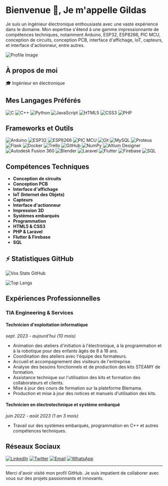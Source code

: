 # Bienvenue 👋, Je m'appelle Gildas

Je suis un ingénieur électronique enthousiaste avec une vaste expérience dans le domaine. Mon expertise s'étend à une gamme impressionnante de compétences techniques, notamment Arduino, ESP32, ESP8266, PIC MCU, conception de circuits, conception PCB, interface d'affichage, IoT, capteurs, et interface d'actionneur, entre autres.

![Profile Image](https://via.placeholder.com/150) <!-- Remplacez par votre propre image de profil -->

## À propos de moi
🎓 Ingénieur en électronique

## Mes Langages Préférés
![C](https://img.shields.io/badge/C-00599C?style=for-the-badge&logo=c&logoColor=white)
![C++](https://img.shields.io/badge/C%2B%2B-00599C?style=for-the-badge&logo=c%2B%2B&logoColor=white)
![Python](https://img.shields.io/badge/Python-3776AB?style=for-the-badge&logo=python&logoColor=white)
![JavaScript](https://img.shields.io/badge/JavaScript-F7DF1E?style=for-the-badge&logo=javascript&logoColor=black)
![HTML5](https://img.shields.io/badge/HTML5-E34F26?style=for-the-badge&logo=html5&logoColor=white)
![CSS3](https://img.shields.io/badge/CSS3-1572B6?style=for-the-badge&logo=css3&logoColor=white)
![PHP](https://img.shields.io/badge/PHP-777BB4?style=for-the-badge&logo=php&logoColor=white)


## Frameworks et Outils
![Arduino](https://img.shields.io/badge/Arduino-00979D?style=for-the-badge&logo=arduino&logoColor=white)
![ESP32](https://img.shields.io/badge/ESP32-000000?style=for-the-badge&logo=espressif&logoColor=white)
![ESP8266](https://img.shields.io/badge/ESP8266-000000?style=for-the-badge&logo=espressif&logoColor=white)
![PIC MCU](https://img.shields.io/badge/PIC%20MCU-8A1A1A?style=for-the-badge)
![Git](https://img.shields.io/badge/Git-F05032?style=for-the-badge&logo=git&logoColor=white)
![MySQL](https://img.shields.io/badge/MySQL-4479A1?style=for-the-badge&logo=mysql&logoColor=white)
![Proteus](https://img.shields.io/badge/Proteus-00599C?style=for-the-badge)
![Flask](https://img.shields.io/badge/Flask-000000?style=for-the-badge&logo=flask&logoColor=white)
![Docker](https://img.shields.io/badge/Docker-2496ED?style=for-the-badge&logo=docker&logoColor=white)
![Trello](https://img.shields.io/badge/Trello-0052CC?style=for-the-badge&logo=trello&logoColor=white)
![GitHub](https://img.shields.io/badge/GitHub-181717?style=for-the-badge&logo=github&logoColor=white)
![NumPy](https://img.shields.io/badge/NumPy-013243?style=for-the-badge&logo=numpy&logoColor=white)
![Altium Designer](https://img.shields.io/badge/Altium%20Designer-0170BA?style=for-the-badge&logo=altium%20designer&logoColor=white)
![Autodesk Fusion 360](https://img.shields.io/badge/Autodesk%20Fusion%20360-0696D7?style=for-the-badge&logo=autodesk&logoColor=white)
![Blender](https://img.shields.io/badge/Blender-F5792A?style=for-the-badge&logo=blender&logoColor=white)
![Laravel](https://img.shields.io/badge/Laravel-FF2D20?style=for-the-badge&logo=laravel&logoColor=white)
![Flutter](https://img.shields.io/badge/Flutter-02569B?style=for-the-badge&logo=flutter&logoColor=white)
![Firebase](https://img.shields.io/badge/Firebase-FFCA28?style=for-the-badge&logo=firebase&logoColor=black)
![SQL](https://img.shields.io/badge/SQL-4479A1?style=for-the-badge&logo=sql&logoColor=white)

## Compétences Techniques
- **Conception de circuits**
- **Conception PCB**
- **Interface d'affichage**
- **IoT (Internet des Objets)**
- **Capteurs**
- **Interface d'actionneur**
- **Impression 3D**
- **Systèmes embarqués**
- **Programmation**
- **HTML5 & CSS3**
- **PHP & Laravel**
- **Flutter & Firebase**
- **SQL**
  
## ⚡ Statistiques GitHub
![Vos Stats GitHub](https://github-readme-stats.vercel.app/api?username=gildas167&show_icons=true&theme=radical)

![Top Langs](https://github-readme-stats.vercel.app/api/top-langs/?username=gildas167&layout=compact&theme=radical)

## Expériences Professionnelles

### TIA Engineering & Services
#### Technicien d'exploitation informatique
*sept. 2023 - aujourd’hui (10 mois)*

- Animation des ateliers d'initiation à l'électronique, à la programmation et à la robotique pour des enfants âgés de 8 à 18 ans.
- Coordination des ateliers avec l'équipe des formateurs.
- Accueil et accompagnement des visiteurs de l'entreprise.
- Analyse des besoins fonctionnels et de production des kits STEAMY de formation.
- Assistance technique sur l'utilisation des kits et formation des collaborateurs et clients.
- Mise à jour des cours de formation sur la plateforme Blemama.
- Production et mise à jour des notices et manuels d'utilisation des kits.

#### Technicien en électrotechnique et système embarqué
*juin 2022 - août 2023 (1 an 3 mois)*

- Travail sur des systèmes embarqués, programmation en C++ et autres compétences techniques.

## Réseaux Sociaux
[![LinkedIn](https://img.shields.io/badge/LinkedIn-0077B5?style=for-the-badge&logo=linkedin&logoColor=white)]([https://www.linkedin.com](https://www.linkedin.com/in/gildas-chabi-chadrac-0071b9197/))
[![Twitter](https://img.shields.io/badge/Twitter-1DA1F2?style=for-the-badge&logo=twitter&logoColor=white)](https://twitter.com)
[![Email](https://img.shields.io/badge/Email-D14836?style=for-the-badge&logo=gmail&logoColor=white)](mailto:gildas17chadrac@gmail.com)
[![WhatsApp](https://img.shields.io/badge/WhatsApp-25D366?style=for-the-badge&logo=whatsapp&logoColor=white)](https://wa.me/22995042548)

---

Merci d'avoir visité mon profil GitHub. Je suis impatient de collaborer avec vous sur des projets passionnants et innovants.
